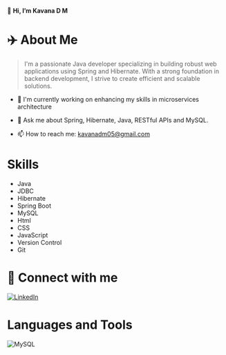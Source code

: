 👋 **Hi, I’m Kavana D M**

# ✈️ About Me
> I'm a passionate Java developer specializing in building robust web applications using Spring and Hibernate. With a strong foundation in backend development, I strive to create efficient and scalable solutions.
* 🔭 I'm currently working on enhancing my skills in microservices architecture
+ 💬 Ask me about Spring, Hibernate, Java, RESTful APIs and MySQL.
- 📫 How to reach me: kavanadm05@gmail.com

# Skills
- Java
- JDBC
- Hibernate
- Spring Boot
- MySQL
- Html
- CSS
- JavaScript
- Version Control
- Git

# 🔗 Connect with me
[![LinkedIn](https://img.shields.io/badge/LinkedIn-0077B5?style=for-the-badge&logo=linkedin&logoColor=white)](https://www.linkedin.com/in/kavanadm)

# Languages and Tools
![MySQL](https://img.shields.io/badge/MySQL-4479A1?style=for-the-badge&logo=mysql&logoColor=white)

